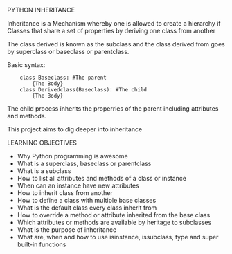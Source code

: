 PYTHON INHERITANCE

Inheritance is a Mechanism whereby one is allowed to create a hierarchy if Classes that share a set of properties by deriving one class from another


The class derived is known as the subclass and the class derived from goes by superclass or baseclass or parentclass.

Basic syntax:

		class Baseclass: #The parent
			{The Body}
		class Derivedclass(Baseclass): #The child
			{The Body}

The child process inherits the properries of the parent including attributes and methods.

This project aims to dig deeper into inheritance

LEARNING OBJECTIVES

- Why Python programming is awesome
- What is a superclass, baseclass or parentclass
- What is a subclass
- How to list all attributes and methods of a class or instance
- When can an instance have new attributes
- How to inherit class from another
- How to define a class with multiple base classes
- What is the default class every class inherit from
- How to override a method or attribute inherited from the base class
- Which attributes or methods are available by heritage to subclasses
- What is the purpose of inheritance
- What are, when and how to use isinstance, issubclass, type and super built-in functions
